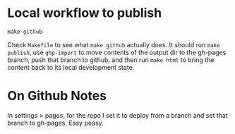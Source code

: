 # Local workflow to publish
`make github`

Check `Makefile` to see what `make github` actually does. It should run `make publish`, use `ghp-import` to move contents of the output dir to the gh-pages branch, push that branch to github, and then run `make html` to bring the content back to its local development state.


# On Github Notes
In settings > pages, for the repo I set it to deploy from a branch and set that branch to gh-pages. Easy peasy.